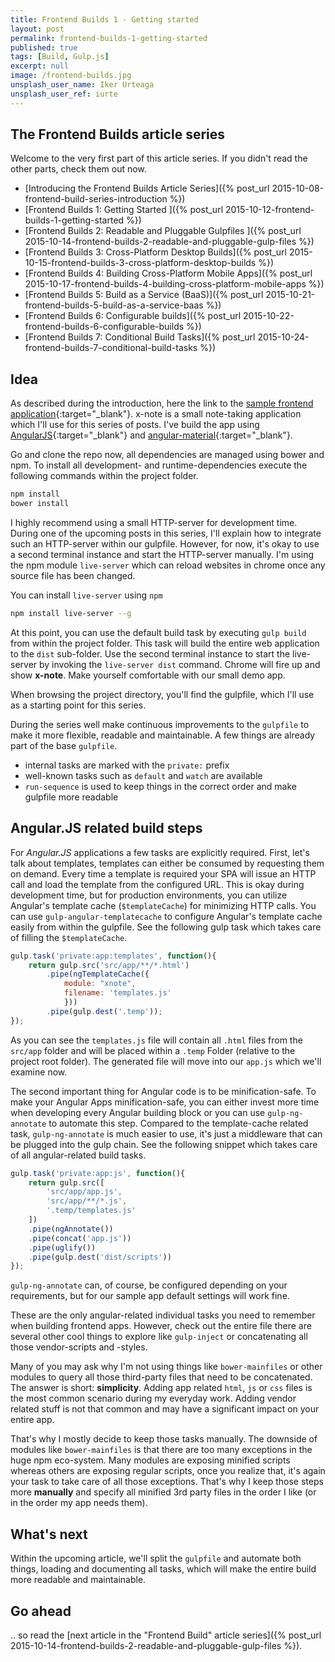 ```yaml
---
title: Frontend Builds 1 - Getting started
layout: post
permalink: frontend-builds-1-getting-started
published: true
tags: [Build, Gulp.js]
excerpt: null
image: /frontend-builds.jpg
unsplash_user_name: Iker Urteaga
unsplash_user_ref: iurte
---
```


## The Frontend Builds article series

 Welcome to the very first part of this article series. If you didn't read the other parts, check them out now.

- [Introducing the Frontend Builds Article Series]({% post_url 2015-10-08-frontend-build-series-introduction %})
- [Frontend Builds 1: Getting Started ]({% post_url 2015-10-12-frontend-builds-1-getting-started %})
- [Frontend Builds 2: Readable and Pluggable Gulpfiles  ]({% post_url 2015-10-14-frontend-builds-2-readable-and-pluggable-gulp-files %})
- [Frontend Builds 3: Cross-Platform Desktop Builds]({% post_url 2015-10-15-frontend-builds-3-cross-platform-desktop-builds %})
- [Frontend Builds 4: Building Cross-Platform Mobile Apps]({% post_url 2015-10-17-frontend-builds-4-building-cross-platform-mobile-apps %})
- [Frontend Builds 5: Build as a Service (BaaS)]({% post_url 2015-10-21-frontend-builds-5-build-as-a-service-baas %})
- [Frontend Builds 6: Configurable builds]({% post_url 2015-10-22-frontend-builds-6-configurable-builds %})
- [Frontend Builds 7: Conditional Build Tasks]({% post_url 2015-10-24-frontend-builds-7-conditional-build-tasks %})

## Idea

As described during the introduction, here the link to the [sample frontend application](https://github.com/ThorstenHans/x-note){:target="_blank"}. x-note is a small note-taking application which I'll use for this series of posts. I've build the app using [AngularJS](https://angularjs.org/){:target="_blank"} and [angular-material](https://material.angularjs.org/latest/#/){:target="_blank"}.

Go and clone the repo now, all dependencies are managed using bower and npm. To install all development- and runtime-dependencies execute the following commands within the project folder.

```bash
npm install
bower install

```

I highly recommend using a small HTTP-server for development time. During one of the upcoming posts in this series, I'll explain how to integrate such an HTTP-server within our gulpfile. However, for now, it's okay to use a second terminal instance and start the HTTP-server manually. I'm using the npm module `live-server` which can reload websites in chrome once any source file has been changed.

You can install `live-server` using `npm`

```bash
npm install live-server --g

```

At this point, you can use the default build task by executing `gulp build` from within the project folder. This task will build the entire web application to the `dist` sub-folder. Use the second terminal instance to start the live-server by invoking the `live-server dist` command. Chrome will fire up and show **x-note**. Make yourself comfortable with our small demo app.

When browsing the project directory, you'll find the gulpfile, which I'll use as a starting point for this series.

During the series well make continuous improvements to the `gulpfile` to make it more flexible, readable and maintainable. A few things are already part of the base `gulpfile`.

- internal tasks are marked with the `private:` prefix
- well-known tasks such as `default` and `watch` are available
- `run-sequence` is used to keep things in the correct order and make gulpfile more readable

## Angular.JS related build steps

For *Angular.JS* applications a few tasks are explicitly required. First, let's talk about templates, templates can either be consumed by requesting them on demand. Every time a template is required your SPA will issue an HTTP call and load the template from the configured URL. This is okay during development time, but for production environments, you can utilize Angular's template cache (`$templateCache`) for minimizing HTTP calls. You can use `gulp-angular-templatecache` to configure Angular's template cache easily from within the gulpfile. See the following gulp task which takes care of filling the `$templateCache`.

```javascript
gulp.task('private:app:templates', function(){
    return gulp.src('src/app/**/*.html')
        .pipe(ngTemplateCache({
            module: "xnote",
            filename: 'templates.js'
            }))
        .pipe(gulp.dest('.temp'));
});

```

As you can see the `templates.js` file will contain all `.html` files from the `src/app` folder and will be placed within a `.temp` Folder (relative to the project root folder). The generated file will move into our `app.js` which we'll examine now.

The second important thing for Angular code is to be minification-safe. To make your Angular Apps minification-safe, you can either invest more time when developing every Angular building block or you can use `gulp-ng-annotate` to automate this step. Compared to the template-cache related task, `gulp-ng-annotate` is much easier to use, it's just a middleware that can be plugged into the gulp chain. See the following snippet which takes care of all angular-related build tasks.

```javascript
gulp.task('private:app:js', function(){
    return gulp.src([
        'src/app/app.js',
        'src/app/**/*.js',
        '.temp/templates.js'
    ])
    .pipe(ngAnnotate())
    .pipe(concat('app.js'))
    .pipe(uglify())
    .pipe(gulp.dest('dist/scripts'))
});

```

`gulp-ng-annotate` can, of course, be configured depending on your requirements, but for our sample app default settings will work fine.

These are the only angular-related individual tasks you need to remember when building frontend apps. However, check out the entire file there are several other cool things to explore like `gulp-inject` or concatenating all those vendor-scripts and -styles.

Many of you may ask why I'm not using things like `bower-mainfiles` or other modules to query all those third-party files that need to be concatenated. The answer is short: **simplicity**. Adding app related `html`, `js` or `css` files is the most common scenario during my everyday work. Adding vendor related stuff is not that common and may have a significant impact on your entire app.

That's why I mostly decide to keep those tasks manually. The downside of modules like `bower-mainfiles` is that there are too many exceptions in the huge npm eco-system. Many modules are exposing minified scripts whereas others are exposing regular scripts, once you realize that, it's again your task to take care of all those exceptions. That's why I keep those steps more **manually** and specify all minified 3rd party files in the order I like (or in the order my app needs them).

## What's next

Within the upcoming article, we'll split the `gulpfile` and automate both things, loading and documenting all tasks, which will make the entire build more readable and maintainable.

## Go ahead

.. so read the [next article in the "Frontend Build" article series]({% post_url 2015-10-14-frontend-builds-2-readable-and-pluggable-gulp-files %}).
